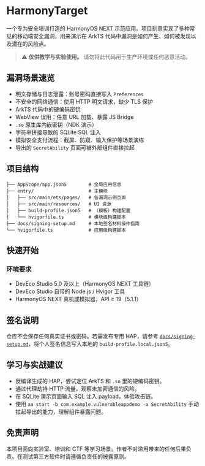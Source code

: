 # HarmonyTarget

一个专为安全培训打造的 HarmonyOS NEXT 示范应用。项目刻意实现了多种常见的移动端安全漏洞，用来演示在 ArkTS 代码中漏洞是如何产生、如何被发现以及潜在的风险点。

> ⚠️ **仅供教学与实验使用。** 请勿将此代码用于生产环境或任何恶意活动。

## 漏洞场景速览

- 明文存储与日志泄露：账号密码直接写入 `Preferences`
- 不安全的网络通信：使用 HTTP 明文请求，缺少 TLS 保护
- ArkTS 代码中的硬编码密钥
- WebView 误用：任意 URL 加载、暴露 JS Bridge
- `.so` 原生库内嵌密钥（NDK 演示）
- 字符串拼接导致的 SQLite SQL 注入
- 模拟安全支付流程：截屏、防窥、输入保护等场景演练
- 导出的 `SecretAbility` 页面可被外部组件直接拉起

## 项目结构

```
├── AppScope/app.json5        # 全局应用信息
├── entry/                    # 主模块
│   ├── src/main/ets/pages/   # 各漏洞示例页面
│   ├── src/main/resources/   # UI 资源
│   ├── build-profile.json5   # （模板）构建配置
│   └── hvigorfile.ts         # 模块级构建脚本
├── docs/signing-setup.md     # 本地签名材料操作指南
└── hvigorfile.ts             # 应用级构建脚本
```

## 快速开始

### 环境要求

- DevEco Studio 5.0 及以上（HarmonyOS NEXT 工具链）
- DevEco Studio 自带的 Node.js / Hvigor 工具
- HarmonyOS NEXT 真机或模拟器，API ≥ 19（5.1.1）

## 签名说明

仓库不会保存任何真实证书或密码。若需发布专用 HAP，请参考 [`docs/signing-setup.md`](docs/signing-setup.md)，将个人签名信息写入本地的 `build-profile.local.json5`。

## 学习与实战建议

- 反编译生成的 HAP，尝试定位 ArkTS 和 `.so` 里的硬编码密钥。
- 通过代理劫持 HTTP 流量，观察未加密通信的风险。
- 在 SQLite 演示页面输入 SQL 注入 payload，体验攻击链。
- 使用 `aa start -b com.example.vulnerableappdemo -a SecretAbility` 手动拉起导出的能力，理解组件暴露问题。

## 免责声明

本项目面向实验室、培训和 CTF 等学习场景。作者不对滥用带来的任何后果负责。在测试第三方软件时请遵循负责任的披露原则。


